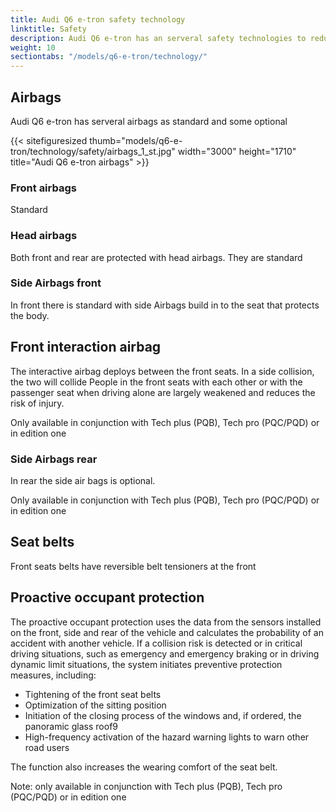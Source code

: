```yaml
---
title: Audi Q6 e-tron safety technology
linktitle: Safety
description: Audi Q6 e-tron has an serveral safety technologies to reduce damage in collisions
weight: 10
sectiontabs: "/models/q6-e-tron/technology/"
---
```

<!-- markdownlint-disable MD033 -->
## Airbags

Audi Q6 e-tron has serveral airbags as standard and some optional

{{< sitefiguresized thumb="models/q6-e-tron/technology/safety/airbags_1_st.jpg" width="3000" height="1710" title="Audi Q6 e-tron airbags" >}}

### Front airbags

Standard

### Head airbags

Both front and rear are protected with head airbags. They are standard

### Side Airbags front

In front there is standard with side Airbags build in to the seat that protects the body.

## Front interaction airbag

The interactive airbag deploys between the front seats. In a side collision, the two will collide
People in the front seats with each other or with the passenger seat when driving alone are largely weakened and reduces the risk of injury.

Only available in conjunction with Tech plus (PQB), Tech pro (PQC/PQD) or in edition one

### Side Airbags rear

In rear the side air bags is optional.

Only available in conjunction with Tech plus (PQB), Tech pro (PQC/PQD) or in edition one

## Seat belts

Front seats belts have reversible belt tensioners at the front

## Proactive occupant protection

The proactive occupant protection uses the data from the sensors installed on the front, side and rear of the vehicle and calculates the probability of an accident with another vehicle.
If a collision risk is detected or in critical driving situations, such as emergency and emergency braking or in driving dynamic limit situations, the system initiates preventive protection measures, including:

- Tightening of the front seat belts
- Optimization of the sitting position
- Initiation of the closing process of the windows and, if ordered, the panoramic glass roof9
- High-frequency activation of the hazard warning lights to warn other road users

The function also increases the wearing comfort of the seat belt.

Note: only available in conjunction with Tech plus (PQB), Tech pro (PQC/PQD) or in edition one
